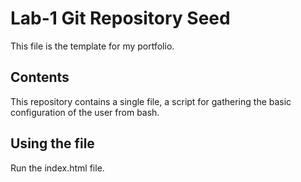 # Lab-1 Git Repository Seed

This file is the template for my portfolio.

## Contents

This repository contains a single file, a script for gathering the basic configuration of the user from bash.

## Using the file

Run the index.html file.

